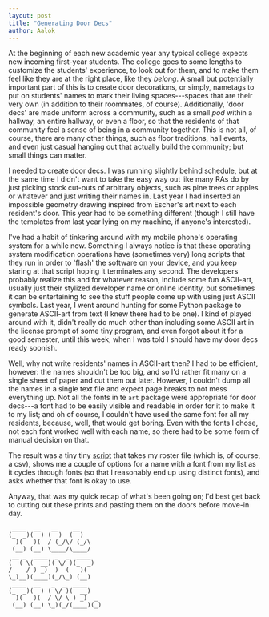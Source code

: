 ```yaml
---
layout: post
title: "Generating Door Decs"
author: Aalok
---
```


At the beginning of each new academic year any typical college expects new
incoming first-year students. The college goes to some lengths to customize the
students' experience, to look out for them, and to make them feel like they are
at the right place, like they _belong_. A small but potentially important part
of this is to create door decorations, or simply, nametags to put on students'
names to mark their living spaces---spaces that are their very own (in addition
to their roommates, of course). Additionally, 'door decs' are made uniform
across a community, such as a small _pod_ within a hallway, an entire hallway,
or even a floor, so that the residents of that community feel a sense of being
in a community together. This is not all, of course, there are many other
things, such as floor traditions, hall events, and even just casual hanging out
that actually build the community; but small things can matter.

I needed to create door decs. I was running slightly behind schedule, but at the
same time I didn't want to take the easy way out like many RAs do by just
picking stock cut-outs of arbitrary objects, such as pine trees or apples or
whatever and just writing their names in. Last year I had inserted an impossible
geometry drawing inspired from Escher's art next to each resident's door. This
year had to be something different (though I still have the templates from last
year lying on my machine, if anyone's interested).

I've had a habit of tinkering around with my mobile phone's operating system for
a while now. Something I always notice is that these operating system
modification operations have (sometimes very) long scripts that they run in
order to 'flash' the software on your device, and you keep staring at that
script hoping it terminates any second. The developers probably realize this and
for whatever reason, include some fun ASCII-art, usually just their stylized
developer name or online identity, but sometimes it can be entertaining to see
the stuff people come up with using just ASCII symbols. Last year, I went around
hunting for some Python package to generate ASCII-art from text (I knew there
had to be one). I kind of played around with it, didn't really do much other
than including some ASCII art in the license prompt of some tiny program, and
even forgot about it for a good semester, until this week, when I was told I
should have my door decs ready soonish.

Well, why not write residents' names in ASCII-art then? I had to be efficient,
however: the names shouldn't be too big, and so I'd rather fit many on a single
sheet of paper and cut them out later. However, I couldn't dump all the names in
a single text file and expect page breaks to not mess everything up. Not all the
fonts in te `art` package were appropriate for door decs---a font had to be
easily visible and readable in order for it to make it to my list; and oh of
course, I couldn't have used the same font for all my residents, because, well,
that would get boring. Even with the fonts I chose, not each font worked well
with each name, so there had to be some form of manual decision on that.

The result was a tiny tiny
[script](https://gist.github.com/aalok-sathe/5f1a4f15bc17127966605deda64fb386)
that takes my roster file (which is, of course, a csv), shows me a couple of
options for a name with a font from my list as it cycles through fonts (so that
I reasonably end up using distinct fonts), and asks whether that font is okay to
use.

Anyway, that was my quick recap of what's been going on; I'd best get back to
cutting out these prints and pasting them on the doors before move-in day.

```
 ____  __   __    __   
(_  _)(  ) (  )  (  )  
  )(   )(  / (_/\/ (_/\
 (__) (__) \____/\____/
 __ _  ____  _  _  ____   
(  ( \(  __)( \/ )(_  _)  
/    / ) _)  )  (   )(    
\_)__)(____)(_/\_) (__)  
 ____  __   _  _  ____      
(_  _)(  ) ( \/ )(  __)     
  )(   )(  / \/ \ ) _)  _   
 (__) (__) \_)(_/(____)(_)


```
